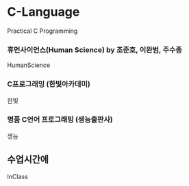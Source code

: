# C-Language

Practical C Programming 

### 휴먼사이언스(Human Science) by 조준호, 이완범, 주수종

HumanScience

### C프로그래밍 (한빛아카데미)

한빛

### 명품 C언어 프로그래밍 (생능출판사)

생능


## 수업시간에

InClass
